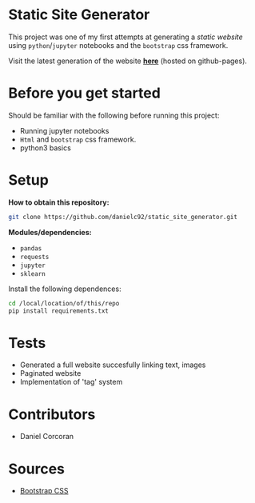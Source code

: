 # Static Site Generator
This project was one of my first attempts at generating a *static website* using `python`/`jupyter` notebooks and the `bootstrap` css framework.

Visit the latest generation of the website [**here**](https://danielc92.github.io/static_site_generator/index0.html) (hosted on github-pages).

# Before you get started
Should be familiar with the following before running this project:
- Running jupyter notebooks
- `Html` and `bootstrap` css framework.
- python3 basics

# Setup
**How to obtain this repository:**
```sh
git clone https://github.com/danielc92/static_site_generator.git
```

**Modules/dependencies:**
- `pandas`
- `requests`
- `jupyter`
- `sklearn`

Install the following dependences:
```sh
cd /local/location/of/this/repo
pip install requirements.txt
```

# Tests
- Generated a full website succesfully linking text, images
- Paginated website
- Implementation of 'tag' system

# Contributors
- Daniel Corcoran

# Sources
- [Bootstrap CSS](https://getbootstrap.com/)
